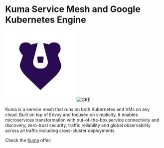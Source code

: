 # Kuma Service Mesh and Google Kubernetes Engine

![Kuma](https://github.com/Kong/gcp-marketplace/blob/main/GKE/Kuma/resources/kuma.jpeg) ![GKE](https://github.com/Kong/gcp-marketplace/blob/main/GKE/resources/gke.png)

Kuma is a service mesh that runs on both Kubernetes and VMs on any cloud. Built on top of Envoy and focused on simplicity, it enables  microservices transformation with out-of-the-box service connectivity and discovery, zero-trust security, traffic reliability and global observability across all traffic including cross-cluster deployments.

Check the [Kuma](https://github.com/Kong/gcp-marketplace/blob/main/GKE/Kuma/Kuma.md) offer:
